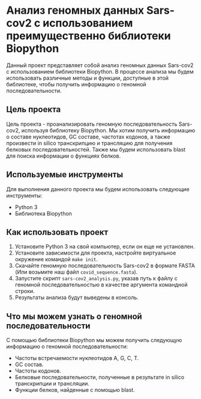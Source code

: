 # Анализ геномных данных Sars-cov2 с использованием преимущественно библиотеки Biopython

Данный проект представляет собой анализ геномных данных Sars-cov2 с использованием библиотеки Biopython. В процессе анализа мы будем использовать различные методы и функции, доступные в этой библиотеке, чтобы получить информацию о геномной последовательности.

## Цель проекта

Цель проекта - проанализировать геномную последовательность Sars-cov2, используя библиотеку Biopython. Мы хотим получить информацию о составе нуклеотидов, GC составе, частотах кодонов, а также произвести in silico транскрипцию и трансляцию для получения белковых последовательностей. Также мы будем использовать blast для поиска информации о функциях белков.

## Используемые инструменты

Для выполнения данного проекта мы будем использовать следующие инструменты:

- Python 3
- Библиотека Biopython

## Как использовать проект

1. Установите Python 3 на свой компьютер, если он еще не установлен.
2. Установите зависимости для проекта, настройте виртуальное окружение командой `make init`.
3. Скачайте геномную последовательность Sars-cov2 в формате FASTA (Или возьмите наш файл `covid_sequence.fasta`).
4. Запустите скрипт `sars-cov2_analysis.py`, указав путь к файлу с геномной последовательностью в качестве аргумента командной строки.
5. Результаты анализа будут выведены в консоль.

## Что мы можем узнать о геномной последовательности

С помощью библиотеки Biopython мы можем получить следующую информацию о геномной последовательности:

- Частоты встречаемости нуклеотидов A, G, C, T.
- GC состав.
- Частоты кодонов.
- Белковые последовательности, полученные в результате in silico транскрипции и трансляции.
- Функции белков, найденные с помощью blast.
